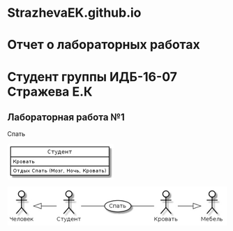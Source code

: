 # StrazhevaEK.github.io
# Отчет о лабораторных работах
# Студент группы ИДБ-16-07 Стражева Е.К
## Лабораторная работа №1

Спать

![](https://github.com/StrazhevaEK/StrazhevaEK.github.io/blob/master/byYNi7_Pc-I.jpg)

![](https://github.com/StrazhevaEK/StrazhevaEK.github.io/blob/master/w4uPF4niR-E.jpg)
